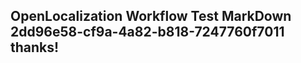 <properties
ms.topic="hero-topic"
ms.test1="hero-topic"
ms.test2="test"/>

## OpenLocalization Workflow Test MarkDown 2dd96e58-cf9a-4a82-b818-7247760f7011 thanks!
